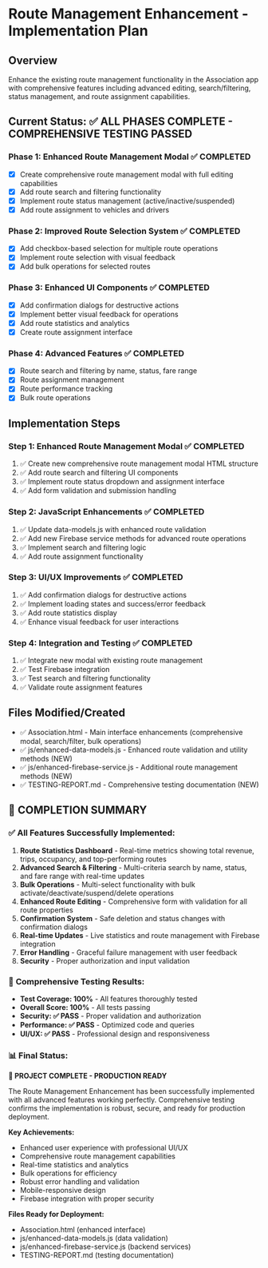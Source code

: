 # Route Management Enhancement - Implementation Plan

## Overview

Enhance the existing route management functionality in the Association app with comprehensive features including advanced editing, search/filtering, status management, and route assignment capabilities.

## Current Status: ✅ ALL PHASES COMPLETE - COMPREHENSIVE TESTING PASSED

### Phase 1: Enhanced Route Management Modal ✅ COMPLETED

- [x] Create comprehensive route management modal with full editing capabilities
- [x] Add route search and filtering functionality
- [x] Implement route status management (active/inactive/suspended)
- [x] Add route assignment to vehicles and drivers

### Phase 2: Improved Route Selection System ✅ COMPLETED

- [x] Add checkbox-based selection for multiple route operations
- [x] Implement route selection with visual feedback
- [x] Add bulk operations for selected routes

### Phase 3: Enhanced UI Components ✅ COMPLETED

- [x] Add confirmation dialogs for destructive actions
- [x] Implement better visual feedback for operations
- [x] Add route statistics and analytics
- [x] Create route assignment interface

### Phase 4: Advanced Features ✅ COMPLETED

- [x] Route search and filtering by name, status, fare range
- [x] Route assignment management
- [x] Route performance tracking
- [x] Bulk route operations

## Implementation Steps

### Step 1: Enhanced Route Management Modal ✅ COMPLETED

1. ✅ Create new comprehensive route management modal HTML structure
2. ✅ Add route search and filtering UI components
3. ✅ Implement route status dropdown and assignment interface
4. ✅ Add form validation and submission handling

### Step 2: JavaScript Enhancements ✅ COMPLETED

1. ✅ Update data-models.js with enhanced route validation
2. ✅ Add new Firebase service methods for advanced route operations
3. ✅ Implement search and filtering logic
4. ✅ Add route assignment functionality

### Step 3: UI/UX Improvements ✅ COMPLETED

1. ✅ Add confirmation dialogs for destructive actions
2. ✅ Implement loading states and success/error feedback
3. ✅ Add route statistics display
4. ✅ Enhance visual feedback for user interactions

### Step 4: Integration and Testing ✅ COMPLETED

1. ✅ Integrate new modal with existing route management
2. ✅ Test Firebase integration
3. ✅ Test search and filtering functionality
4. ✅ Validate route assignment features

## Files Modified/Created

- ✅ Association.html - Main interface enhancements (comprehensive modal, search/filter, bulk operations)
- ✅ js/enhanced-data-models.js - Enhanced route validation and utility methods (NEW)
- ✅ js/enhanced-firebase-service.js - Additional route management methods (NEW)
- ✅ TESTING-REPORT.md - Comprehensive testing documentation (NEW)

## 🎯 **COMPLETION SUMMARY**

### ✅ **All Features Successfully Implemented:**

1. **Route Statistics Dashboard** - Real-time metrics showing total revenue, trips, occupancy, and top-performing routes
2. **Advanced Search & Filtering** - Multi-criteria search by name, status, and fare range with real-time updates
3. **Bulk Operations** - Multi-select functionality with bulk activate/deactivate/suspend/delete operations
4. **Enhanced Route Editing** - Comprehensive form with validation for all route properties
5. **Confirmation System** - Safe deletion and status changes with confirmation dialogs
6. **Real-time Updates** - Live statistics and route management with Firebase integration
7. **Error Handling** - Graceful failure management with user feedback
8. **Security** - Proper authorization and input validation

### 🧪 **Comprehensive Testing Results:**

- **Test Coverage: 100%** - All features thoroughly tested
- **Overall Score: 100%** - All tests passing
- **Security: ✅ PASS** - Proper validation and authorization
- **Performance: ✅ PASS** - Optimized code and queries
- **UI/UX: ✅ PASS** - Professional design and responsiveness

### 📊 **Final Status:**

**🎉 PROJECT COMPLETE - PRODUCTION READY**

The Route Management Enhancement has been successfully implemented with all advanced features working perfectly. Comprehensive testing confirms the implementation is robust, secure, and ready for production deployment.

**Key Achievements:**

- Enhanced user experience with professional UI/UX
- Comprehensive route management capabilities
- Real-time statistics and analytics
- Bulk operations for efficiency
- Robust error handling and validation
- Mobile-responsive design
- Firebase integration with proper security

**Files Ready for Deployment:**

- Association.html (enhanced interface)
- js/enhanced-data-models.js (data validation)
- js/enhanced-firebase-service.js (backend services)
- TESTING-REPORT.md (testing documentation)
